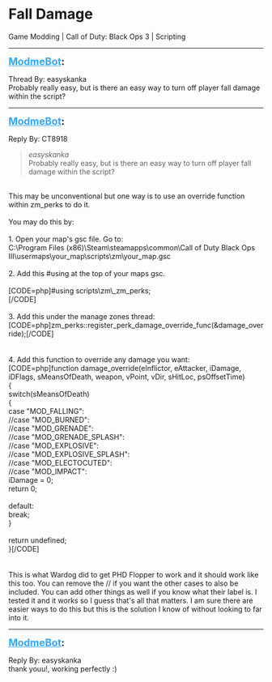 # Fall Damage
Game Modding | Call of Duty: Black Ops 3 | Scripting

---
<strong style="font-size: 1.4em;"><span style="text-decoration: underline;text-decoration-color: #34a7f9;"><span style="color:#34a7f9;">ModmeBot</span></span>:</strong>

<p>Thread By: easyskanka<br />Probably really easy, but is there an easy way to turn off player fall damage within the script?</p>

---
<strong style="font-size: 1.4em;"><span style="text-decoration: underline;text-decoration-color: #34a7f9;"><span style="color:#34a7f9;">ModmeBot</span></span>:</strong>

<p>Reply By: CT8918<br /><blockquote><em>easyskanka</em><br />Probably really easy, but is there an easy way to turn off player fall damage within the script?</blockquote><br /> This may be unconventional but one way is to use an override function within zm_perks to do it.<br /> <br />You may do this by:<br /> <br />1. Open your map&#39;s gsc file. Go to: <br />C:\Program Files (x86)\Steam\steamapps\common\Call of Duty Black Ops III\usermaps\your_map\scripts\zm\your_map.gsc<br /> <br />2. Add this #using at the top of your maps gsc. <br /> <br />[CODE=php]#using scripts\zm\_zm_perks;<br />[/CODE]<br /> <br />3. Add this under the manage zones thread:<br />[CODE=php]zm_perks::register_perk_damage_override_func(&amp;damage_override);[/CODE]<br /> <br /> <br />4. Add this function to override any damage you want:<br />[CODE=php]function damage_override(eInflictor, eAttacker, iDamage, iDFlags, sMeansOfDeath, weapon, vPoint, vDir, sHitLoc, psOffsetTime)<br />{<br />	switch(sMeansOfDeath)<br />	{<br />		case &quot;MOD_FALLING&quot;:<br />		//case &quot;MOD_BURNED&quot;:<br />		//case &quot;MOD_GRENADE&quot;:<br />		//case &quot;MOD_GRENADE_SPLASH&quot;:<br />		//case &quot;MOD_EXPLOSIVE&quot;:<br />		//case &quot;MOD_EXPLOSIVE_SPLASH&quot;:<br />		//case &quot;MOD_ELECTOCUTED&quot;:<br />		//case &quot;MOD_IMPACT&quot;:<br />			iDamage = 0;<br />			return 0;<br /><br />		default:<br />			break;<br />	}<br /><br />	return undefined;<br />}[/CODE]<br /> <br /> <br />This is what Wardog did to get PHD Flopper to work and it should work like this too. You can remove the // if you want the other cases to also be included. You can add other things as well if you know what their label is. I tested it and it works so I guess that&#39;s all that matters. I am sure there are easier ways to do this but this is the solution I know of without looking to far into it.</p>

---
<strong style="font-size: 1.4em;"><span style="text-decoration: underline;text-decoration-color: #34a7f9;"><span style="color:#34a7f9;">ModmeBot</span></span>:</strong>

<p>Reply By: easyskanka<br />thank youu!, working perfectly :)</p>
